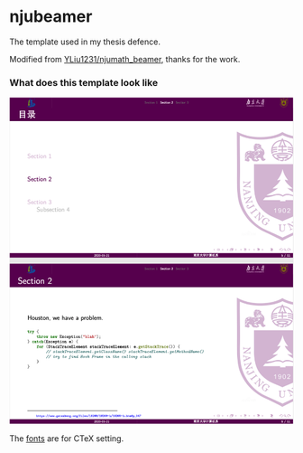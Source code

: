 # njubeamer
The template used in my thesis defence.

Modified from [YLiu1231/njumath_beamer](https://github.com/YLiu1231/njumath_beamer), thanks for the work.

### What does this template look like
![](./What_does_this_template_look_like.png)

The [fonts](./fonts/) are for CTeX setting.
